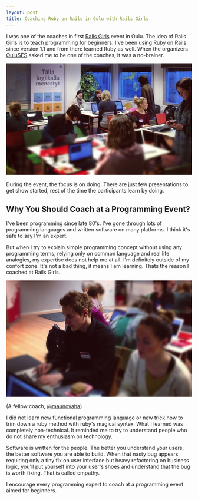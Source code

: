 ```yaml
---
layout: post
title: Coaching Ruby on Rails in Oulu with Rails Girls
---
```

I was one of the coaches in first [Rails Girls](http://www.railsgirls.com/oulu) event in Oulu.
The idea of Rails Girls is to teach programming for beginners. I've been using Ruby on Rails since version 1.1 and from there learned Ruby as well. When the organizers [OuluSES](http://www.ouluses.fi) asked me to be one of the coaches, it was a no-brainer.

![Rails Girls is about to start](/images/railsgirls.jpg "Rails Girls is about to start")

During the event, the focus is on doing. There are just few presentations
to get show started, rest of the time the participants learn by doing.

## Why You Should Coach at a Programming Event?

I've been programming since late 80's. I've gone through lots of programming languages and written software on many platforms.
I think it's safe to say I'm an expert.

But when I try to explain simple programming concept without using any programming terms,
relying only on common language and real life analogies, my expertise does not help me at all.
I'm definitely outside of my confort zone. It's not a bad thing, it means I am learning. Thats the reason I coached at Rails Girls.

![@maunovaha is coaching](/images/maunovaha_coaching.jpg "@maunovaha is coaching")

(A fellow coach, [@maunovaha](http://www.twitter.com/maunovaha))

I did not learn new functional programming language or new trick how to trim down a ruby method with ruby's magical syntex.
What I learned was completely non-technical. It reminded me to try to understand people who do not share
my enthusiasm on technology.

Software is written for the people. The better you understand your users,
the better software you are able to build.
When that nasty bug appears requiring only a tiny fix on user interface but heavy refactoring on business logic,
you'll put yourself into your user's shoes and understand that the bug is worth fixing. That is called empathy.

I encourage every programming expert to coach at a programming event aimed for beginners.
